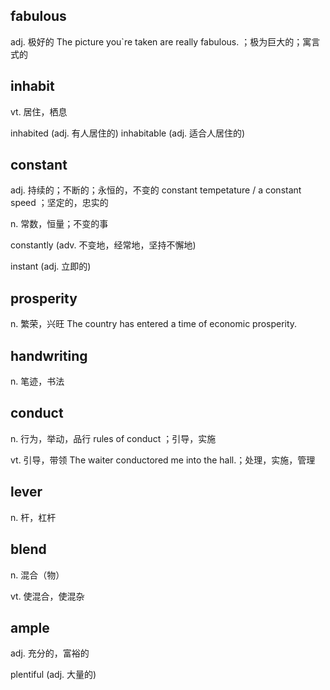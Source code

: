 ## fabulous

adj. 极好的 The picture you`re taken are really fabulous. ；极为巨大的；寓言式的

## inhabit

vt. 居住，栖息

inhabited (adj. 有人居住的) inhabitable (adj. 适合人居住的)

## constant

adj. 持续的；不断的；永恒的，不变的 constant tempetature / a constant speed ；坚定的，忠实的

n. 常数，恒量；不变的事

constantly (adv. 不变地，经常地，坚持不懈地)

instant (adj. 立即的)

## prosperity

n. 繁荣，兴旺 The country has entered a time of economic prosperity.

## handwriting

n. 笔迹，书法

## conduct

n. 行为，举动，品行 rules of conduct ；引导，实施

vt. 引导，带领 The waiter conductored me into the hall.；处理，实施，管理

## lever

n. 杆，杠杆

## blend

n. 混合（物）

vt. 使混合，使混杂

## ample

adj. 充分的，富裕的

plentiful (adj. 大量的)

